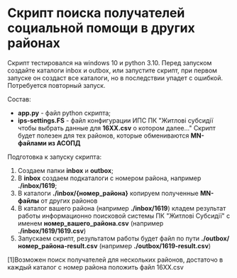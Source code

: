 # Скрипт поиска получателей социальной помощи в других районах
  Скрипт тестировался на windows 10 и python 3.10. Перед запуском создайте каталоги inbox и outbox, или запустите скрипт, при первом запуске он создаст все каталоги, но в последствии упадет с ошибкой. Потребуется повторный запуск.
  
Состав:
  - **app.py** - файл python скрипта;
  - **ips-settings.FS** - файл конфигурации ИПС ПК "Житлові субсидії чтобы выбрать данные для **16ХХ.csv** о котором далее..."
Скрипт будет полезен для тех районов, которые обмениваются **MN-файлами из АСОПД**
  
Подготовка к запуску скрипта:
1. Создаем папки **inbox** и **outbox**;
2. В **inbox** создаем подкаталоги с номером района, например **./inbox/1619**;
3. В каталоги **./inbox/{номер_района}** копируем полученные **MN-файлы** от других районов
4. В каталог вашего района (например **./inbox/1619**) кладем результат работы информационно поисковой системы ПК "Житлові Субсидії" с именем **номер_вашего_района.csv** (например **./inbox/1619/1619.csv**)
5. Запускаем скрипт, результатом работы будет файл по пути **./outbox/номер_района-result.csv** (например **./outbox/1619-result.csv**)


  [1]Возможен поиск получателей для нескольких районов, достаточо в каждый каталог с номер района положить файл 16ХХ.csv
